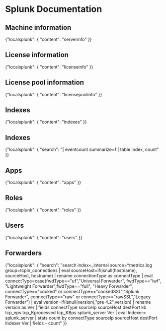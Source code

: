# Splunk Documentation
## Machine information
{"localsplunk": { "content": "serverinfo" }}

## License information
{"localsplunk": { "content": "licenseinfo" }}

## License pool information
{"localsplunk": { "content": "licensepoolinfo" }}

## Indexes
{"localsplunk": { "content": "indexes" }}

## Indexes
{"localsplunk": { "search": "| eventcount summarize=f | table index, count" }}

## Apps
{"localsplunk": { "content": "apps" }}

## Roles
{"localsplunk": { "content": "roles" }}

## Users
{"localsplunk": { "content": "users" }}

## Forwarders
{"localsplunk": { "search": "search index=_internal source=*metrics.log group=tcpin_connections | eval sourceHost=if(isnull(hostname), sourceHost, hostname) | rename connectionType as connectType | eval connectType=case(fwdType==\"uf\",\"Universal Forwarder\", fwdType==\"lwf\", \"Lightweight Forwarder\",fwdType==\"full\", \"Heavy Forwarder\", connectType==\"cooked\" or connectType==\"cookedSSL\",\"Splunk Forwarder\", connectType==\"raw\" or connectType==\"rawSSL\",\"Legacy Forwarder\") | eval version=if(isnull(version),\"pre 4.2\",version) | rename version as Ver | fields connectType sourceIp sourceHost destPort kb tcp_eps tcp_Kprocessed tcp_KBps splunk_server Ver | eval Indexer= splunk_server | stats count by connectType sourceIp sourceHost destPort Indexer Ver | fields - count" }}
